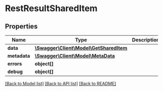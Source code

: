 # RestResultSharedItem

## Properties

 Name         | Type                                                        | Description | Notes      
--------------|-------------------------------------------------------------|-------------|------------
 **data**     | [**\Swagger\Client\Model\GetSharedItem**](GetSharedItem.md) |             | [optional] 
 **metadata** | [**\Swagger\Client\Model\MetaData**](MetaData.md)           |             | [optional] 
 **errors**   | **object[]**                                                |             | [optional] 
 **debug**    | **object[]**                                                |             | [optional] 

[[Back to Model list]](../README.md#documentation-for-models) [[Back to API list]](../README.md#documentation-for-api-endpoints) [[Back to README]](../README.md)


